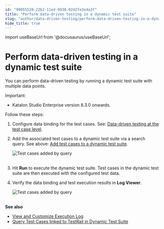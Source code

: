 ```yaml
---
id: "99055520-22b2-11ed-9930-0242fe3e4a3f"
title: "Perform data-driven testing in a dynamic test suite"
slug: "author/data-driven-testing/perform-data-driven-testing-in-a-dynamic-test-suite"
hide_title: true
---
```

import useBaseUrl from '@docusaurus/useBaseUrl';


# <a id="id_11" class="anchor_top_offset"/><a id="ariaid-title1" class="anchor_top_offset"/>Perform data-driven testing in a dynamic test suite

<p xmlns="http://www.w3.org/1999/xhtml" className="p">You can perform data-driven testing by running a dynamic test suite with multiple data points.</p> 
<div xmlns="http://www.w3.org/1999/xhtml" className="note important note_important"><span className="note__title">Important:</span> 
  <ul className="ul"><li className="li">Katalon Studio Enterprise version 8.3.0 onwards.</li></ul>
</div>
<p xmlns="http://www.w3.org/1999/xhtml" className="p">Follow these steps:</p> 
<ol xmlns="http://www.w3.org/1999/xhtml" className="ol"><li className="li">     <p className="p">Configure data binding for the test cases. See: <a className="xref" href="/author/data-driven-testing/data-driven-testing-at-the-test-case-level-in-katalon-studio">Data-driven testing at the test case level</a>.</p>   </li><li className="li">     <p className="p">Add the associated test cases to a dynamic test suite via a search query. See above: <a className="xref" href="/organize/manage-tests/dynamic-test-suite/manage-dynamic-test-suites-in-katalon-studio#task-1084">Add test cases to a dynamic test suite</a>.</p>     <p className="p"> <img className="image" src={useBaseUrl("https://github.com/katalon-studio/docs-images/raw/master/katalon-studio/docs/ddt-test-case-level/KS-DDT-Dynamic-Test-suite.png")} width={700} alt="Test cases added by query" /><br /><br /></p>   </li><li className="li">     <p className="p">Hit <strong className="ph b">Run</strong> to execute the dynamic test suite. Test cases in the dynamic test suite are then executed with the configured test data.</p>   </li><li className="li">     <p className="p">Verify the data binding and test execution results in <strong className="ph b">Log Viewer</strong>.</p>     <p className="p"> <img className="image" src={useBaseUrl("https://github.com/katalon-studio/docs-images/raw/master/katalon-studio/docs/dynamic-test-suite-ks/KS-DYNAMIC-DDT-Log-Viewer.png")} alt="Test cases added by query" /><br /><br />     </p>   </li></ol> 
<p xmlns="http://www.w3.org/1999/xhtml" className="p"> <strong className="ph b">See also</strong> </p> 
<ul xmlns="http://www.w3.org/1999/xhtml" className="ul"><li className="li"> <a className="xref" href="/analyze/reports/view-test-reports/view-test-reports-in-katalon-studio/view-and-customize-execution-log-in-katalon-studio#id_1">View and Customize Execution Log</a>   </li><li className="li"> <a className="xref" href="/organize/integration-for-organizing-tests/query-test-cases-linked-to-testrail-in-a-dynamic-test-suite">Query Test Cases linked to TestRail in Dynamic Test Suite</a>   </li></ul> 
